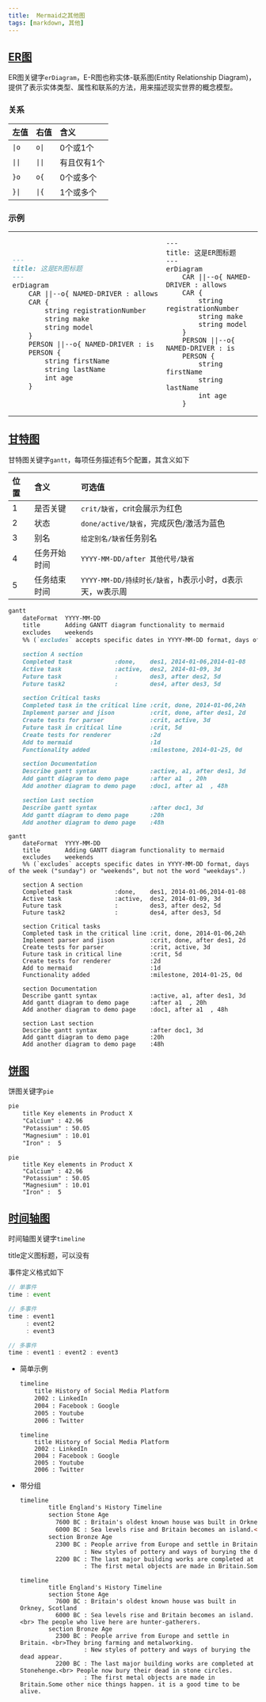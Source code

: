 ```yaml
---
title:  Mermaid之其他图
tags: [markdown, 其他]
---
```


## [ER图](https://mermaid.js.org/syntax/entityRelationshipDiagram.html)

ER图关键字`erDiagram`，E-R图也称实体-联系图(Entity Relationship Diagram)，提供了表示实体类型、属性和联系的方法，用来描述现实世界的概念模型。

### 关系

| 左值                        | 右值                        | 含义     |
|:--------------------------|:--------------------------|:-------|
| <code>&#124;o</code>      | <code>o&#124;</code>      | 0个或1个  |
| <code>&#124;&#124;</code> | <code>&#124;&#124;</code> | 有且仅有1个 |
| `}o`                      | `o{`                      | 0个或多个  |
| <code>}&#124;</code>      | <code>&#124;{</code>      | 1个或多个  |

### 示例

<table>
<tr>
<td>

```mmd
---
title: 这是ER图标题
---
erDiagram
    CAR ||--o{ NAMED-DRIVER : allows
    CAR {
        string registrationNumber
        string make
        string model
    }
    PERSON ||--o{ NAMED-DRIVER : is
    PERSON {
        string firstName
        string lastName
        int age
    }
```

</td>
<td>

```mermaid
---
title: 这是ER图标题
---
erDiagram
    CAR ||--o{ NAMED-DRIVER : allows
    CAR {
        string registrationNumber
        string make
        string model
    }
    PERSON ||--o{ NAMED-DRIVER : is
    PERSON {
        string firstName
        string lastName
        int age
    }
```

</td>
</tr>
</table>

## [甘特图](https://mermaid.js.org/syntax/gantt.html)

甘特图关键字`gantt`，每项任务描述有5个配置，其含义如下

| 位置  | 含义     | 可选值                                  |
|:----|:-------|:-------------------------------------|
| 1   | 是否关键   | `crit/缺省`，crit会展示为红色                 |
| 2   | 状态     | `done/active/缺省`，完成灰色/激活为蓝色          |
| 3   | 别名     | `给定别名/缺省`任务别名                        |
| 4   | 任务开始时间 | `YYYY-MM-DD/after 其他代号/缺省`           |
| 5   | 任务结束时间 | `YYYY-MM-DD/持续时长/缺省`，h表示小时，d表示天，w表示周 |

```mmd
gantt
    dateFormat  YYYY-MM-DD
    title       Adding GANTT diagram functionality to mermaid
    excludes    weekends
    %% (`excludes` accepts specific dates in YYYY-MM-DD format, days of the week ("sunday") or "weekends", but not the word "weekdays".)

    section A section
    Completed task            :done,    des1, 2014-01-06,2014-01-08
    Active task               :active,  des2, 2014-01-09, 3d
    Future task               :         des3, after des2, 5d
    Future task2              :         des4, after des3, 5d

    section Critical tasks
    Completed task in the critical line :crit, done, 2014-01-06,24h
    Implement parser and jison          :crit, done, after des1, 2d
    Create tests for parser             :crit, active, 3d
    Future task in critical line        :crit, 5d
    Create tests for renderer           :2d
    Add to mermaid                      :1d
    Functionality added                 :milestone, 2014-01-25, 0d

    section Documentation
    Describe gantt syntax               :active, a1, after des1, 3d
    Add gantt diagram to demo page      :after a1  , 20h
    Add another diagram to demo page    :doc1, after a1  , 48h

    section Last section
    Describe gantt syntax               :after doc1, 3d
    Add gantt diagram to demo page      :20h
    Add another diagram to demo page    :48h
```

```mermaid
gantt
    dateFormat  YYYY-MM-DD
    title       Adding GANTT diagram functionality to mermaid
    excludes    weekends
    %% (`excludes` accepts specific dates in YYYY-MM-DD format, days of the week ("sunday") or "weekends", but not the word "weekdays".)

    section A section
    Completed task            :done,    des1, 2014-01-06,2014-01-08
    Active task               :active,  des2, 2014-01-09, 3d
    Future task               :         des3, after des2, 5d
    Future task2              :         des4, after des3, 5d

    section Critical tasks
    Completed task in the critical line :crit, done, 2014-01-06,24h
    Implement parser and jison          :crit, done, after des1, 2d
    Create tests for parser             :crit, active, 3d
    Future task in critical line        :crit, 5d
    Create tests for renderer           :2d
    Add to mermaid                      :1d
    Functionality added                 :milestone, 2014-01-25, 0d

    section Documentation
    Describe gantt syntax               :active, a1, after des1, 3d
    Add gantt diagram to demo page      :after a1  , 20h
    Add another diagram to demo page    :doc1, after a1  , 48h

    section Last section
    Describe gantt syntax               :after doc1, 3d
    Add gantt diagram to demo page      :20h
    Add another diagram to demo page    :48h
```

## [饼图](https://mermaid.js.org/syntax/pie.html)

饼图关键字`pie`

```mmd
pie
    title Key elements in Product X
    "Calcium" : 42.96
    "Potassium" : 50.05
    "Magnesium" : 10.01
    "Iron" :  5
```

```mermaid
pie
    title Key elements in Product X
    "Calcium" : 42.96
    "Potassium" : 50.05
    "Magnesium" : 10.01
    "Iron" :  5
```

## [时间轴图](https://mermaid.js.org/syntax/timeline.html)

时间轴图关键字`timeline`

title定义图标题，可以没有

事件定义格式如下

```js
// 单事件
time : event

// 多事件
time : event1
     : event2
     : event3

// 多事件
time : event1 : event2 : event3
```

- 简单示例

    ```mmd
    timeline
        title History of Social Media Platform
        2002 : LinkedIn
        2004 : Facebook : Google
        2005 : Youtube
        2006 : Twitter
    ```
    
    ```mermaid
    timeline
        title History of Social Media Platform
        2002 : LinkedIn
        2004 : Facebook : Google
        2005 : Youtube
        2006 : Twitter
    ```

- 带分组

    ```mmd
    timeline
            title England's History Timeline
            section Stone Age
              7600 BC : Britain's oldest known house was built in Orkney, Scotland
              6000 BC : Sea levels rise and Britain becomes an island.<br> The people who live here are hunter-gatherers.
            section Bronze Age
              2300 BC : People arrive from Europe and settle in Britain. <br>They bring farming and metalworking.
                      : New styles of pottery and ways of burying the dead appear.
              2200 BC : The last major building works are completed at Stonehenge.<br> People now bury their dead in stone circles.
                      : The first metal objects are made in Britain.Some other nice things happen. it is a good time to be alive.
    ```
    
    ```mermaid
    timeline
            title England's History Timeline
            section Stone Age
              7600 BC : Britain's oldest known house was built in Orkney, Scotland
              6000 BC : Sea levels rise and Britain becomes an island.<br> The people who live here are hunter-gatherers.
            section Bronze Age
              2300 BC : People arrive from Europe and settle in Britain. <br>They bring farming and metalworking.
                      : New styles of pottery and ways of burying the dead appear.
              2200 BC : The last major building works are completed at Stonehenge.<br> People now bury their dead in stone circles.
                      : The first metal objects are made in Britain.Some other nice things happen. it is a good time to be alive.
    ```

